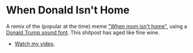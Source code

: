 # When Donald Isn't Home

A remix of the (popular at the time) meme ["When mom isn't home"](https://youtu.be/51beOlNC0qo),
using a [Donald Trump sound font](https://youtu.be/AOEdaNayYaU). This shitpost
has aged like fine wine.

* [Watch my video](https://youtu.be/cZGNgmm4Rf8).
